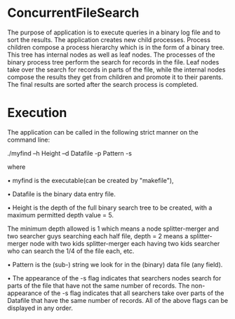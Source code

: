 # ConcurrentFileSearch


The purpose of application is to execute queries in a binary log file and to sort the results.
The application creates new child processes. Process children compose a process hierarchy
which is in the form of a binary tree. This tree has internal nodes as well as leaf nodes.
The processes of the binary process tree perform the search for records in the file. Leaf nodes take over the search for records
in parts of the file, while the internal nodes compose the results they get from children
and promote it to their parents. The final results are sorted after the search process is completed.

# Execution

The application can be called in the following strict manner on the command line:

./myfind –h Height –d Datafile -p Pattern -s

where

• myfind is the executable(can be created by "makefile"),

• Datafile is the binary data entry file.

• Height is the depth of the full binary search tree to be created, with a maximum permitted depth value = 5.

The minimum depth allowed is 1 which means a node splitter-merger and two searcher guys searching each half file, depth = 2
means a splitter-merger node with two kids splitter-merger each having two kids searcher
who can search the 1/4 of the file each, etc.

• Pattern is the (sub-) string we look for in the (binary) data file (any field).

• The appearance of the -s flag indicates that searchers nodes search for parts of the file that have not
the same number of records.
The non-appearance of the -s flag indicates that all searchers take over parts of the Datafile that
have the same number of records.
All of the above flags can be displayed in any order.
